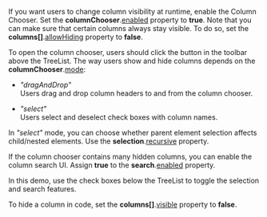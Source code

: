 If you want users to change column visibility at runtime, enable the Column Chooser. Set the **columnChooser**.[enabled](/Documentation/ApiReference/UI_Components/dxTreeList/Configuration/columnChooser/#enabled) property to **true**.  Note that you can make sure that certain columns always stay visible. To do so, set the **columns[]**.[allowHiding](/Documentation/ApiReference/UI_Components/dxTreeList/Configuration/columns/#allowHiding) property to **false**. 

To open the column chooser, users should click the button in the toolbar above the TreeList. The way users show and hide columns depends on the **columnChooser**.[mode](/Documentation/ApiReference/UI_Components/dxTreeList/Configuration/columnChooser/#mode):

* *"dragAndDrop"*              
Users drag and drop column headers to and from the column chooser.

* *"select"*         
Users select and deselect check boxes with column names.

In *"select"* mode, you can choose whether parent element selection affects child/nested elements. Use the **selection**.[recursive](/Documentation/ApiReference/UI_Components/dxTreeList/Configuration/columnChooser/selection/#recursive) property.

If the column chooser contains many hidden columns, you can enable the column search UI. Assign **true** to the **search**.[enabled](/Documentation/ApiReference/UI_Components/dxTreeList/Configuration/columnChooser/search/#enabled) property.

In this demo, use the check boxes below the TreeList to toggle the selection and search features.

To hide a column in code, set the **columns[]**.[visible](/Documentation/ApiReference/UI_Components/dxTreeList/Configuration/columns/#visible) property to **false**. 
